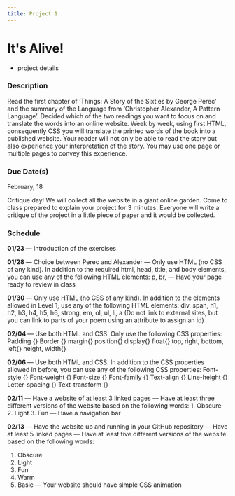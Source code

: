 ```yaml
---
title: Project 1
---
```


# It's Alive!

- project details

### Description

Read the first chapter of ‘Things: A Story of the Sixties by George Perec’ and the summary of the Language from ‘Christopher Alexander, A Pattern Language’. Decided which of the two readings you want to focus on and translate the words into an online website. Week by week, using first HTML, consequently CSS you will translate the printed words of the book into a published website. Your reader will not only be able to read the story but also experience your interpretation of the story. You may use one page or multiple pages to convey this experience.

### Due Date(s)
February, 18

Critique day! 
We will collect all the website in a giant online garden. Come to class prepared to explain your project for 3 minutes. Everyone will write a critique of the project in a little piece of paper and it would be collected. 

### Schedule

<b> 01/23 </b>
— Introduction of the exercises

<b> 01/28 </b>
— Choice between Perec and Alexander
— Only use HTML (no CSS of any kind). In addition to the required html, head, title, and body elements, you can use any of the following HTML elements: 
p, 
br,
— Have your page ready to review in class

<b> 01/30 </b>
— Only use HTML (no CSS of any kind). In addition to the elements allowed in Level 1, use any of the following HTML elements:
div,
span,
h1, h2, h3, h4, h5, h6,
strong,
em,
ol, ul, li,
a (Do not link to external sites, but you can link to parts of your poem using an attribute to assign an id)

<b>02/04 </b>
— Use both HTML and CSS. Only use the following CSS properties:
Padding {}
Border {}
margin{}
position{}
display{}
float{}
top, right, bottom, left{}
height, width{}

<b>02/06 </b>
— Use both HTML and CSS. In addition to the CSS properties allowed in before, you can use any of the following CSS properties:
Font-style {}
Font-weight {}
Font-size {}
Font-family {} 
Text-align {} 
Line-height {}
Letter-spacing {}
Text-transform {}

<b>02/11</b>
— Have a website of at least 3 linked pages 
— Have at least three different versions of the website based on the following words:
	1. Obscure 
	2. Light
	3. Fun
— Have a navigation bar

<b>02/13</b>
— Have the website up and running in your GitHub repository 
— Have at least 5 linked pages
— Have at least five different versions of the website based on the following words:
1. Obscure 
2. Light
3. Fun
4. Warm
5. Basic
— Your website should have simple CSS animation

